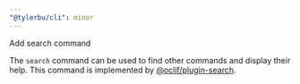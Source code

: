 ```yaml
---
"@tylerbu/cli": minor
---
```


Add search command

The `search` command can be used to find other commands and display their help. This command is implemented by
[@oclif/plugin-search](https://github.com/oclif/plugin-search).
